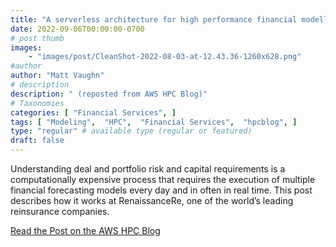 ```yaml
---
title: "A serverless architecture for high performance financial modelling"
date: 2022-09-06T00:00:00-0700
# post thumb
images:
    - "images/post/CleanShot-2022-08-03-at-12.43.36-1260x628.png"
#author
author: "Matt Vaughn"
# description
description: " (reposted from AWS HPC Blog)"
# Taxonomies
categories: [ "Financial Services", ]
tags: [ "Modeling",  "HPC",  "Financial Services",  "hpcblog", ]
type: "regular" # available type (regular or featured)
draft: false
---
```


Understanding deal and portfolio risk and capital requirements is a computationally expensive process that requires the execution of multiple financial forecasting models every day and in often in real time. This post describes how it works at RenaissanceRe, one of the world’s leading reinsurance companies.

<a href="{{ url }}" class="btn btn-primary btn-lg active" role="button" aria-pressed="true" style="margin-top: 8px;">Read the Post on the AWS HPC Blog</a>